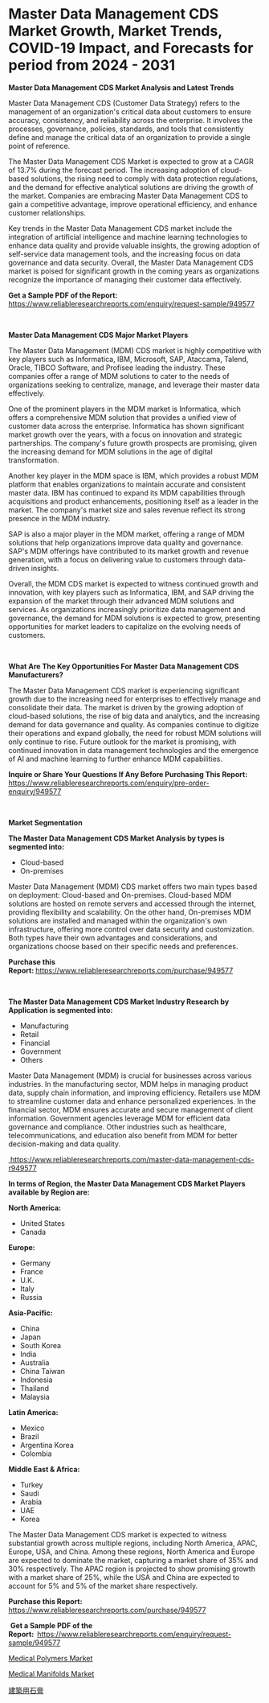 <p><h1>Master Data Management CDS Market Growth, Market Trends, COVID-19 Impact, and Forecasts for period from 2024 - 2031</h1></p><p><strong>Master Data Management CDS Market Analysis and Latest Trends</strong></p>
<p><p>Master Data Management CDS (Customer Data Strategy) refers to the management of an organization's critical data about customers to ensure accuracy, consistency, and reliability across the enterprise. It involves the processes, governance, policies, standards, and tools that consistently define and manage the critical data of an organization to provide a single point of reference.</p><p>The Master Data Management CDS Market is expected to grow at a CAGR of 13.7% during the forecast period. The increasing adoption of cloud-based solutions, the rising need to comply with data protection regulations, and the demand for effective analytical solutions are driving the growth of the market. Companies are embracing Master Data Management CDS to gain a competitive advantage, improve operational efficiency, and enhance customer relationships. </p><p>Key trends in the Master Data Management CDS market include the integration of artificial intelligence and machine learning technologies to enhance data quality and provide valuable insights, the growing adoption of self-service data management tools, and the increasing focus on data governance and data security. Overall, the Master Data Management CDS market is poised for significant growth in the coming years as organizations recognize the importance of managing their customer data effectively.</p></p>
<p><strong>Get a Sample PDF of the Report:&nbsp;</strong> <a href="https://www.reliableresearchreports.com/enquiry/request-sample/949577">https://www.reliableresearchreports.com/enquiry/request-sample/949577</a></p>
<p>&nbsp;</p>
<p><strong>Master Data Management CDS Major Market Players</strong></p>
<p><p>The Master Data Management (MDM) CDS market is highly competitive with key players such as Informatica, IBM, Microsoft, SAP, Ataccama, Talend, Oracle, TIBCO Software, and Profisee leading the industry. These companies offer a range of MDM solutions to cater to the needs of organizations seeking to centralize, manage, and leverage their master data effectively.</p><p>One of the prominent players in the MDM market is Informatica, which offers a comprehensive MDM solution that provides a unified view of customer data across the enterprise. Informatica has shown significant market growth over the years, with a focus on innovation and strategic partnerships. The company's future growth prospects are promising, given the increasing demand for MDM solutions in the age of digital transformation.</p><p>Another key player in the MDM space is IBM, which provides a robust MDM platform that enables organizations to maintain accurate and consistent master data. IBM has continued to expand its MDM capabilities through acquisitions and product enhancements, positioning itself as a leader in the market. The company's market size and sales revenue reflect its strong presence in the MDM industry.</p><p>SAP is also a major player in the MDM market, offering a range of MDM solutions that help organizations improve data quality and governance. SAP's MDM offerings have contributed to its market growth and revenue generation, with a focus on delivering value to customers through data-driven insights.</p><p>Overall, the MDM CDS market is expected to witness continued growth and innovation, with key players such as Informatica, IBM, and SAP driving the expansion of the market through their advanced MDM solutions and services. As organizations increasingly prioritize data management and governance, the demand for MDM solutions is expected to grow, presenting opportunities for market leaders to capitalize on the evolving needs of customers.</p></p>
<p>&nbsp;</p>
<p><strong>What Are The Key Opportunities For Master Data Management CDS Manufacturers?</strong></p>
<p><p>The Master Data Management CDS market is experiencing significant growth due to the increasing need for enterprises to effectively manage and consolidate their data. The market is driven by the growing adoption of cloud-based solutions, the rise of big data and analytics, and the increasing demand for data governance and quality. As companies continue to digitize their operations and expand globally, the need for robust MDM solutions will only continue to rise. Future outlook for the market is promising, with continued innovation in data management technologies and the emergence of AI and machine learning to further enhance MDM capabilities.</p></p>
<p><strong>Inquire or Share Your Questions If Any Before Purchasing This Report:</strong> <a href="https://www.reliableresearchreports.com/enquiry/pre-order-enquiry/949577">https://www.reliableresearchreports.com/enquiry/pre-order-enquiry/949577</a></p>
<p>&nbsp;</p>
<p><strong>Market Segmentation</strong></p>
<p><strong>The Master Data Management CDS Market Analysis by types is segmented into:</strong></p>
<p><ul><li>Cloud-based</li><li>On-premises</li></ul></p>
<p><p>Master Data Management (MDM) CDS market offers two main types based on deployment: Cloud-based and On-premises. Cloud-based MDM solutions are hosted on remote servers and accessed through the internet, providing flexibility and scalability. On the other hand, On-premises MDM solutions are installed and managed within the organization's own infrastructure, offering more control over data security and customization. Both types have their own advantages and considerations, and organizations choose based on their specific needs and preferences.</p></p>
<p><strong>Purchase this Report:&nbsp;</strong><a href="https://www.reliableresearchreports.com/purchase/949577">https://www.reliableresearchreports.com/purchase/949577</a></p>
<p>&nbsp;</p>
<p><strong>The Master Data Management CDS Market Industry Research by Application is segmented into:</strong></p>
<p><ul><li>Manufacturing</li><li>Retail</li><li>Financial</li><li>Government</li><li>Others</li></ul></p>
<p><p>Master Data Management (MDM) is crucial for businesses across various industries. In the manufacturing sector, MDM helps in managing product data, supply chain information, and improving efficiency. Retailers use MDM to streamline customer data and enhance personalized experiences. In the financial sector, MDM ensures accurate and secure management of client information. Government agencies leverage MDM for efficient data governance and compliance. Other industries such as healthcare, telecommunications, and education also benefit from MDM for better decision-making and data quality.</p></p>
<p><a href="https://www.reliableresearchreports.com/master-data-management-cds-r949577">&nbsp;https://www.reliableresearchreports.com/master-data-management-cds-r949577</a></p>
<p><strong>In terms of Region, the Master Data Management CDS Market Players available by Region are:</strong></p>
<p>
    <p> <strong> North America: </strong>
        <ul>
            <li>United States</li>
            <li>Canada</li>
        </ul>
        </p> 
    <p> <strong> Europe: </strong>
        <ul>
            <li>Germany</li>
            <li>France</li>
            <li>U.K.</li>
            <li>Italy</li>
            <li>Russia</li>
        </ul>
        </p> 
    <p> <strong> Asia-Pacific: </strong>
        <ul>
            <li>China</li>
            <li>Japan</li>
            <li>South Korea</li>
            <li>India</li>
            <li>Australia</li>
            <li>China Taiwan</li>
            <li>Indonesia</li>
            <li>Thailand</li>
            <li>Malaysia</li>
        </ul>
        </p> 
    <p> <strong> Latin America: </strong>
        <ul>
            <li>Mexico</li>
            <li>Brazil</li>
            <li>Argentina Korea</li>
            <li>Colombia</li>
        </ul>
        </p> 
    <p> <strong> Middle East & Africa: </strong>
        <ul>
            <li>Turkey</li>
            <li>Saudi</li>
            <li>Arabia</li>
            <li>UAE</li>
            <li>Korea</li>
        </ul>
    </p>
    </p>
<p><p>The Master Data Management CDS market is expected to witness substantial growth across multiple regions, including North America, APAC, Europe, USA, and China. Among these regions, North America and Europe are expected to dominate the market, capturing a market share of 35% and 30% respectively. The APAC region is projected to show promising growth with a market share of 25%, while the USA and China are expected to account for 5% and 5% of the market share respectively.</p></p>
<p><strong>Purchase this Report: </strong><a href="https://www.reliableresearchreports.com/purchase/949577">https://www.reliableresearchreports.com/purchase/949577</a></p>
<p>&nbsp;<strong>Get a Sample PDF of the Report:&nbsp;&nbsp;</strong><a href="https://www.reliableresearchreports.com/enquiry/request-sample/949577">https://www.reliableresearchreports.com/enquiry/request-sample/949577</a></p>
<p><strong></strong></p>
<p><p><a href="https://github.com/airdrophunter675/Market-Research-Report-List-1/blob/main/medical-polymers-market.md">Medical Polymers Market</a></p><p><a href="https://github.com/aafbctfl75/Market-Research-Report-List-1/blob/main/medical-manifolds-market.md">Medical Manifolds Market</a></p><p><a href="https://github.com/FredaJerde/Market-Research-Report-List-1/blob/main/4386685174571.md">建築用石膏</a></p></p>